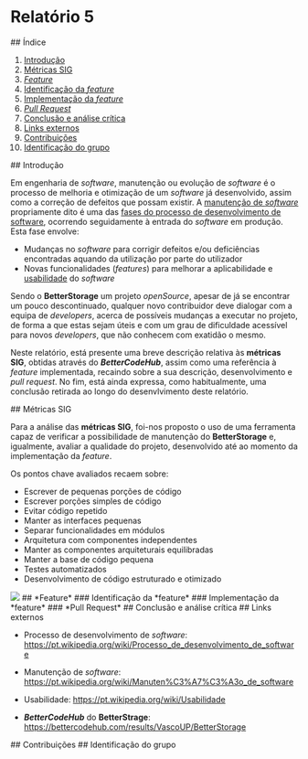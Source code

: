 # Relatório 5



<a name="index">
## Índice


1. [Introdução](#introduction)
2. [Métricas SIG](#metricas)
3. [*Feature*](#feature)
  1. [Identificação da *feature*](#idFeature)
  2. [Implementação da *feature*](#impFeature)
  3. [*Pull Request*](#pull)
4. [Conclusão e análise crítica](#conclusion)
5. [Links externos](#links)
6. [Contribuições](#contributions)
7. [Identificação do grupo](#idGrupo)


<a name="introduction">
## Introdução


Em engenharia de *software*, manutenção ou evolução de *software* é o processo de melhoria e otimização de um *software* já desenvolvido, assim como a correção de defeitos que possam existir. 
A [manutenção de *software*](https://pt.wikipedia.org/wiki/Manuten%C3%A7%C3%A3o_de_software) propriamente dito é uma das [fases do processo de desenvolvimento de software](https://pt.wikipedia.org/wiki/Processo_de_desenvolvimento_de_software), ocorrendo seguidamente à entrada do *software* em produção. Esta fase envolve:

-	Mudanças no *software* para corrigir defeitos e/ou deficiências encontradas aquando da utilização por parte do utilizador
- Novas funcionalidades (*features*) para melhorar a aplicabilidade e [usabilidade](https://pt.wikipedia.org/wiki/Usabilidade) do *software*

Sendo o **BetterStorage** um projeto *openSource*, apesar de já se encontrar um pouco descontinuado, qualquer novo contribuidor deve dialogar com a equipa de *developers*, acerca de possíveis mudanças a executar no projeto, de forma a que estas sejam úteis e com um grau de dificuldade acessível para novos *developers*, que não conhecem com exatidão o mesmo.

Neste relatório, está presente uma breve descrição relativa às **métricas SIG**, obtidas através do ***BetterCodeHub***, assim como uma referência à *feature* implementada, recaindo sobre a sua descrição, desenvolvimento e *pull request*. No fim, está ainda expressa, como habitualmente, uma conclusão retirada ao longo do desenvlvimento deste relatório.


<a name="metricas">
## Métricas SIG


Para a análise das **métricas SIG**, foi-nos proposto o uso de uma ferramenta capaz de verificar a possibilidade de manutenção do **BetterStorage** e, igualmente, avaliar a qualidade do projeto, desenvolvido até ao momento da implementação da *feature*.

Os pontos chave avaliados recaem sobre:

- Escrever de pequenas porções de código
- Escrever porções simples de código
- Evitar código repetido
- Manter as interfaces pequenas
- Separar funcionalidades em módulos
- Arquitetura com componentes independentes
-	Manter as componentes arquiteturais equilibradas
-	Manter a base de código pequena
-	Testes automatizados
-	Desenvolvimento de código estruturado e otimizado


<img src='https://bettercodehub.com/edge/badge/VascoUP/BetterStorage'>


<a name="feature">
## *Feature*


<a name="idFeature">
### Identificação da *feature*


<a name="impFeature">
### Implementação da *feature*


<a name="pull">
### *Pull Request*


<a name="conclusion">
## Conclusão e análise crítica


<a name="links">
## Links externos


- Processo de desenvolvimento de *software*: 
      https://pt.wikipedia.org/wiki/Processo_de_desenvolvimento_de_software
      
- Manutenção de *software*: 
      https://pt.wikipedia.org/wiki/Manuten%C3%A7%C3%A3o_de_software
      
- Usabilidade: 
      https://pt.wikipedia.org/wiki/Usabilidade
      
- ***BetterCodeHub*** do **BetterStrage**: 
      https://bettercodehub.com/results/VascoUP/BetterStorage


<a name="contributions">
## Contribuições


<a name="idGrupo">
## Identificação do grupo
